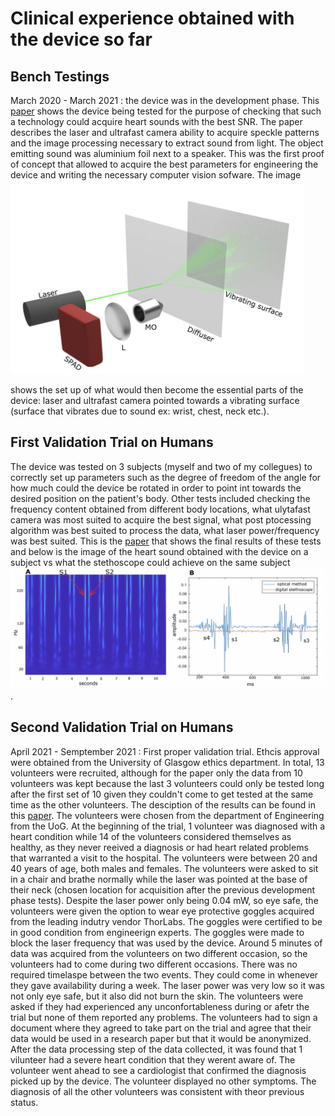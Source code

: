 # Clinical experience obtained with the device so far


## Bench Testings
March 2020 - March 2021 : the device was in the development phase. This [paper](https://opg.optica.org/abstract.cfm?uri=isa-2020-IW3D.4) shows the device being tested for the purpose of checking that such a technology could acquire heart sounds with the best SNR. The paper describes the laser and ultrafast camera ability to acquire speckle patterns and the image processing necessary to extract sound from light. The object emitting sound was aluminium foil next to a speaker. This was the first proof of concept that allowed to acquire the best parameters for engineering the device and writing the necessary computer vision sofware. The image ![picture](proof-of-concept.png) 


shows the set up of what would then become the essential parts of the device: laser and ultrafast camera pointed towards a vibrating surface (surface that vibrates due to sound ex: wrist, chest, neck etc.).


## First Validation Trial on Humans
The device was tested on 3 subjects (myself and two of my collegues) to correctly set up parameters such as the degree of freedom of 
the angle for how much could the device be rotated in order to point int towards the desired position on the patient's body. Other tests included 
checking the frequency content obtained from different body locations, what ulytafast camera was most suited to acquire the best signal, what post ptocessing algorithm was best suited to process the data, what laser power/frequency was best suited. This is the [paper](https://ieeexplore.ieee.org/abstract/document/9541553) that shows the final results of these tests and below is the image of the heart sound obtained with the device on a subject vs what the stethoscope could achieve on the same subject ![image](bench-mark-results.png).


## Second Validation Trial on Humans
April 2021 - Semptember 2021 : First proper validation trial. Ethcis approval were obtained from the University of Glasgow ethics department. In total, 13 
volunteers were recruited, although for the paper only the data from 10 volunteers was kept because the last 3 volunteers could only be tested long after the first set of 10 given they couldn't come to get tested at the same time as the other volunteers. The desciption of the results can be found in this 
[paper](https://pages.github.com/). The volunteers were chosen from the department of Engineering from the UoG. At the beginning of the trial, 1 volunteer was diagnosed with a heart condition while 14 of the volunteers considered themselves as healthy, as they never reeived a diagnosis or had heart related problems that warranted a visit to the hospital. The volunteers were between 20 and 40 years of age, both males and females. 
The volunteers were asked to sit in a chair and brathe normally while the laser was pointed at the base of their neck (chosen location for acquisition after the previous development phase tests). Despite the laser power only being 0.04 mW, so eye safe, the volunteers were given the option to wear eye
protective goggles acquired from the leading indutry vendor ThorLabs. The goggles were certified to be in good condition from engineerign experts. The goggles were made to block the laser frequency that was used by the device. Around 5 minutes of data was acquired from the volunteers on two different occasion, so the volunteers had to come during two different occasions. There was no required timelaspe between the two events. They could come in whenever they gave availability during a week. The laser power was very low so it was not only eye safe, but it also did not burn the skin. The volunteers were asked if they had experienced any unconfortableness during or afetr the trial but none of them reported any problems. The volunteers had to sign a document where they agreed to take part on the trial and agree that their data would be used in a research paper but that it would be anonymized. After the data processing step of the data collected, it was found that 1 vilunteer had a severe heart condition that they werent aware of. The volunteer went ahead to see a cardiologist that confirmed the diagnosis picked up by the device. The volunteer displayed no other symptoms. The diagnosis of all the other volunteers was consistent with theor previous status.



